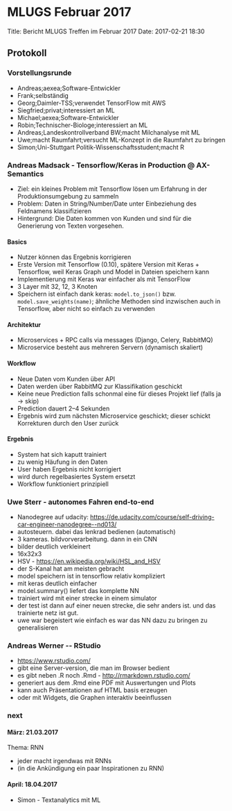 # MLUGS Februar 2017
Title: Bericht MLUGS Treffen im Februar 2017
Date: 2017-02-21 18:30

## Protokoll

### Vorstellungsrunde

- Andreas;aexea;Software-Entwickler
- Frank;selbständig
- Georg;Daimler-TSS;verwendet TensorFlow mit AWS
- Siegfried;privat;interessiert an ML
- Michael;aexea;Software-Entwickler
- Robin;Technischer-Biologe;interessiert an ML
- Andreas;Landeskontrollverband BW;macht Milchanalyse mit ML
- Uwe;macht Raumfahrt;versucht ML-Konzept in die Raumfahrt zu bringen
- Simon;Uni-Stuttgart Politik-Wissenschaftsstudent;macht R


### Andreas Madsack - Tensorflow/Keras in Production @ AX-Semantics

- Ziel: ein kleines Problem mit Tensorflow lösen um Erfahrung in der Produktionsumgebung zu sammeln
- Problem: Daten in String/Number/Date unter Einbeziehung des Feldnamens klassifizieren
- Hintergrund: Die Daten kommen von Kunden und sind für die Generierung von Texten vorgesehen.

#### **Basics**
- Nutzer können das Ergebnis korrigieren
- Erste Version mit Tensorflow (0.10), spätere Version mit Keras + Tensorflow, weil Keras Graph und Model in Dateien speichern kann
- Implementierung mit Keras war einfacher als mit TensorFlow
- 3 Layer mit 32, 12, 3 Knoten
- Speichern ist einfach dank keras: `model.to_json()` bzw. `model.save_weights(name)`; ähnliche Methoden sind inzwischen auch in Tensorflow, aber nicht so einfach zu verwenden

#### **Architektur**
 - Microservices + RPC calls via messages (Django, Celery, RabbitMQ)
 - Microservice besteht aus mehreren Servern (dynamisch skaliert)

#### **Workflow**
- Neue Daten vom Kunden über API
- Daten werden über RabbitMQ zur Klassifikation geschickt
- Keine neue Prediction falls schonmal eine für dieses Projekt lief (falls ja -> skip)
- Prediction dauert 2–4 Sekunden
- Ergebnis wird zum nächsten Microservice geschickt; dieser schickt Korrekturen durch den User zurück

#### **Ergebnis**
- System hat sich kaputt trainiert
- zu wenig Häufung in den Daten
- User haben Ergebnis nicht korrigiert
- wird durch regelbasiertes System ersetzt
- Workflow funktioniert prinzipiell


### Uwe Sterr - autonomes Fahren end-to-end

- Nanodegree auf udacity: https://de.udacity.com/course/self-driving-car-engineer-nanodegree--nd013/
- autosteuern. dabei das lenkrad bedienen (automatisch)
- 3 kameras. bildvorverarbeitung. dann in ein CNN
- bilder deutlich verkleinert
- 16x32x3
- HSV - https://en.wikipedia.org/wiki/HSL_and_HSV
- der S-Kanal hat am meisten gebracht
- model speichern ist in tensorflow relativ kompliziert
- mit keras deutlich einfacher
- model.summary() liefert das komplette NN
- trainiert wird mit einer strecke in einem simulator
- der test ist dann auf einer neuen strecke, die sehr anders ist. und das trainierte netz ist gut.
- uwe war begeistert wie einfach es war das NN dazu zu bringen zu generalisieren


### Andreas Werner -- RStudio

- https://www.rstudio.com/
- gibt eine Server-version, die man im Browser bedient
- es gibt neben .R noch .Rmd - http://rmarkdown.rstudio.com/
- generiert aus dem .Rmd eine PDF mit Auswertungen und Plots
- kann auch Präsentationen auf HTML basis erzeugen
- oder mit Widgets, die Graphen interaktiv beeinflussen


### next

#### März: 21.03.2017
Thema: RNN
- jeder macht irgendwas mit RNNs
- (in die Ankündigung ein paar Inspirationen zu RNN)

#### April: 18.04.2017
- Simon - Textanalytics mit ML
